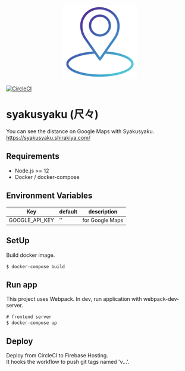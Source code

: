 <p align="center">
  <img width="200" height="200" src="https://raw.githubusercontent.com/shirakiya/syakusyaku/master/src/assets/logo.png">
</p>

[![CircleCI](https://circleci.com/gh/shirakiya/syakusyaku.svg?style=svg)](https://circleci.com/gh/shirakiya/syakusyaku)

# syakusyaku (尺々)

You can see the distance on Google Maps with Syakusyaku.  
https://syakusyaku.shirakiya.com/

## Requirements

- Node.js >= 12
- Docker / docker-compose

## Environment Variables

| Key            | default | description     |
| -------------- | ------- | --------------- |
| GOOGLE_API_KEY | ''      | for Google Maps |

## SetUp

Build docker image.

```
$ docker-compose build
```

## Run app

This project uses Webpack. In dev, run application with webpack-dev-server.

```
# frontend server
$ docker-compose up
```

## Deploy

Deploy from CircleCI to Firebase Hosting.  
It hooks the workflow to push git tags named 'v...'.
